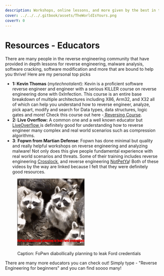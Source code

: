 ```yaml
---
description: Workshops, online lessons, and more given by the best in the community
cover: ../../../.gitbook/assets/TheWorldIsYours.png
coverY: 0
---
```


# Resources - Educators

There are many people in the reverse engineering community that have provided in depth lessons for reverse engineering, malware analysis, software cracking, software modification and more that are bound to help you thrive! Here are my personal top picks

* **1: Kevin Thomas** (_mytechnotalent_): Kevin is a proficient software reverse engineer and engineer with a serious KILLER course on reverse engineering done with 0xInfection. This course is an entire base breakdown of multiple architectures including X86, Arm32, and X32 all of which can help you understand how to reverse engineer, analyze, pick apart, modify and search for Data types, data structures, logic gates and more! Check this course out here -[ Reversing Course](https://0xinfection.github.io/reversing/).
* **2: Live Overflow:** A common one and a well known educator but [LiveOverflow ](https://www.youtube.com/@LiveOverflow)is definitely good for understanding how to reverse engineer many complex and real world scenarios such as compression algorithms.&#x20;
* **3**: **Fopwn from Martian Defense**: Fopwn has done minimal but quality and really helpful workshops on reverse engineering and analyzing malware! Not only does this give people fundamental experience with real world scenarios and threats. Some of their training includes reverse engineering [Crosslock](https://youtube.com/watch?v=IG2FkCHMNKU), and reverse engineering [NotPetYa](https://www.youtube.com/watch?v=hnslBzi8Jwo)! Both of these videos by the way are linked because I felt that they were definitely good resources.&#x20;

<figure><img src="../../../.gitbook/assets/ezgif-6-8fcb044dc6.gif" alt=""><figcaption><p>Caption: FoPwn diabollically planning to leak Ford credentials</p></figcaption></figure>

There are many more educators you can check out! Simply type - "Reverse Engineering for beginners" and you can find soooo many!

